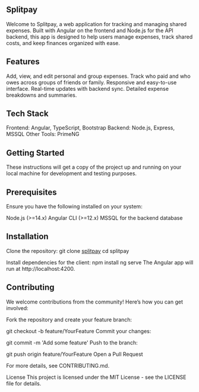 ## Splitpay
Welcome to Splitpay, a web application for tracking and managing shared expenses. Built with Angular on the frontend and Node.js for the API backend, this app is designed to help users manage expenses, track shared costs, and keep finances organized with ease.

## Features
Add, view, and edit personal and group expenses.
Track who paid and who owes across groups of friends or family.
Responsive and easy-to-use interface.
Real-time updates with backend sync.
Detailed expense breakdowns and summaries.
## Tech Stack
Frontend: Angular, TypeScript, Bootstrap
Backend: Node.js, Express, MSSQL
Other Tools: PrimeNG 

## Getting Started
These instructions will get a copy of the project up and running on your local machine for development and testing purposes.

## Prerequisites
Ensure you have the following installed on your system:

Node.js (>=14.x)
Angular CLI (>=12.x)
MSSQL for the backend database

## Installation
Clone the repository:
git clone [splitpay](https://github.com/0xchauhdry/Splitpay.git)
cd splitpay

Install dependencies for the client:
npm install
ng serve
The Angular app will run at http://localhost:4200.

## Contributing
We welcome contributions from the community! Here’s how you can get involved:

Fork the repository and create your feature branch:

git checkout -b feature/YourFeature
Commit your changes:

git commit -m 'Add some feature'
Push to the branch:

git push origin feature/YourFeature
Open a Pull Request

For more details, see CONTRIBUTING.md.

License
This project is licensed under the MIT License - see the LICENSE file for details.
